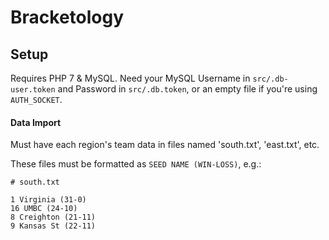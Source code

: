 # Bracketology

## Setup

Requires PHP 7 & MySQL. Need your MySQL Username in `src/.db-user.token` and Password in `src/.db.token`, or an empty file if you're using `AUTH_SOCKET`.

#### Data Import

Must have each region's team data in files named 'south.txt', 'east.txt', etc.

These files must be formatted as `SEED NAME (WIN-LOSS)`, e.g.:

```
# south.txt

1 Virginia (31-0)
16 UMBC (24-10)
8 Creighton (21-11)
9 Kansas St (22-11)
```
